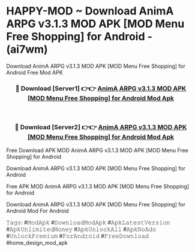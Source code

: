 # HAPPY-MOD ~ Download AnimA ARPG v3.1.3 MOD APK [MOD Menu Free Shopping] for Android - (ai7wm)
Download AnimA ARPG v3.1.3 MOD APK [MOD Menu Free Shopping] for Android Free Mod APK

<div align="center">
<h3>🔴 Download [Server1] 👉👉 <a href="https://apk-comot.site?title=AnimA_ARPG_v3.1.3_MOD_APK_[MOD_Menu_Free_Shopping]_for_Android">AnimA ARPG v3.1.3 MOD APK [MOD Menu Free Shopping] for Android Mod Apk</a></h3><br>

<h3>🔴 Download [Server2] 👉👉 <a href="https://apk-comot.site?title=AnimA_ARPG_v3.1.3_MOD_APK_[MOD_Menu_Free_Shopping]_for_Android">AnimA ARPG v3.1.3 MOD APK [MOD Menu Free Shopping] for Android Mod Apk</a></h3>
</div>


Free Download APK MOD AnimA ARPG v3.1.3 MOD APK [MOD Menu Free Shopping] for Android

Download AnimA ARPG v3.1.3 MOD APK [MOD Menu Free Shopping] for Android 

Free APK MOD AnimA ARPG v3.1.3 MOD APK [MOD Menu Free Shopping] for Android 

Download AnimA ARPG v3.1.3 MOD APK [MOD Menu Free Shopping] for Android Mod For Android

𝚃𝚊𝚐𝚜: #𝙼𝚘𝚍𝙰𝚙𝚔 #𝙳𝚘𝚠𝚗𝚕𝚘𝚊𝚍𝙼𝚘𝚍𝙰𝚙𝚔 #𝙰𝚙𝚔𝙻𝚊𝚝𝚎𝚜𝚝𝚅𝚎𝚛𝚜𝚒𝚘𝚗 #𝙰𝚙𝚔𝚄𝚗𝚕𝚒𝚖𝚒𝚝𝚎𝚍𝙼𝚘𝚗𝚎𝚢 #𝙰𝚙𝚔𝚄𝚗𝚕𝚘𝚌𝚔𝙰𝚕𝚕 #𝙰𝚙𝚔𝙽𝚘𝙰𝚍𝚜 #𝚄𝚗𝚕𝚘𝚌𝚔𝙿𝚛𝚎𝚖𝚒𝚞𝚖 #𝙵𝚘𝚛𝙰𝚗𝚍𝚛𝚘𝚒𝚍 #𝙵𝚛𝚎𝚎𝙳𝚘𝚠𝚗𝚕𝚘𝚊𝚍 #home_design_mod_apk